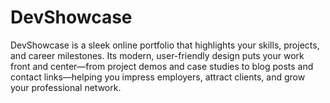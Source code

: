 # DevShowcase
DevShowcase is a sleek online portfolio that highlights your skills, projects, and career milestones. Its modern, user-friendly design puts your work front and center—from project demos and case studies to blog posts and contact links—helping you impress employers, attract clients, and grow your professional network.
